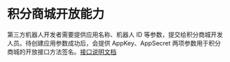 # 积分商城开放能力

第三方机器人开发者需要提供应用名称、机器人 ID 等参数，提交给积分商城开发人员。待创建应用参数成功后，会提供 AppKey、AppSecret 两项参数用于积分商城的开放接口方法签名。[接口说明文档](./docs/api.md)